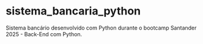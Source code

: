 # sistema_bancaria_python
Sistema bancário desenvolvido com Python durante o bootcamp Santander 2025 - Back-End com Python.
